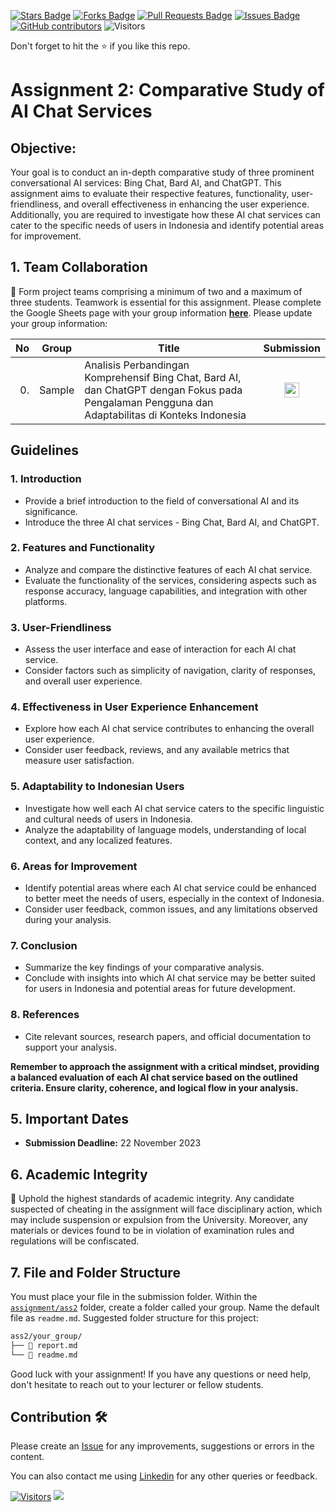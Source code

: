 <a href="https://github.com/drshahizan/AI-Innovation/stargazers"><img src="https://img.shields.io/github/stars/drshahizan/AI-Innovation" alt="Stars Badge"/></a>
<a href="https://github.com/drshahizan/AI-Innovation/network/members"><img src="https://img.shields.io/github/forks/drshahizan/AI-Innovation" alt="Forks Badge"/></a>
<a href="https://github.com/drshahizan/AI-Innovation/pulls"><img src="https://img.shields.io/github/issues-pr/drshahizan/AI-Innovation" alt="Pull Requests Badge"/></a>
<a href="https://github.com/drshahizan/AI-Innovation"><img src="https://img.shields.io/github/issues/drshahizan/AI-Innovation" alt="Issues Badge"/></a>
<a href="https://github.com/drshahizan/AI-Innovation/graphs/contributors"><img alt="GitHub contributors" src="https://img.shields.io/github/contributors/drshahizan/AI-Innovation?color=2b9348"></a>
![Visitors](https://api.visitorbadge.io/api/visitors?path=https%3A%2F%2Fgithub.com%2Fdrshahizan%2FAI-Innovation&labelColor=%23d9e3f0&countColor=%23697689&style=flat)

Don't forget to hit the :star: if you like this repo.

# Assignment 2: Comparative Study of AI Chat Services

## Objective:
Your goal is to conduct an in-depth comparative study of three prominent conversational AI services: Bing Chat, Bard AI, and ChatGPT. This assignment aims to evaluate their respective features, functionality, user-friendliness, and overall effectiveness in enhancing the user experience. Additionally, you are required to investigate how these AI chat services can cater to the specific needs of users in Indonesia and identify potential areas for improvement.

## 1. Team Collaboration
🚀 Form project teams comprising a minimum of two and a maximum of three students. Teamwork is essential for this assignment. Please complete the Google Sheets page with your group information [**here**](https://docs.google.com/spreadsheets/d/1tAnUHQd5M5c7zkO8qUQbfIthm5echltQCH52H2UBGr4/edit#gid=1640371957). Please update your group information:

| No | Group |  Title | Submission | 
| -----: |  ------ | ----- |  :-----: |  
| 0. | Sample  |  Analisis Perbandingan Komprehensif Bing Chat, Bard AI, dan ChatGPT dengan Fokus pada Pengalaman Pengguna dan Adaptabilitas di Konteks Indonesia |<a href="./sample/readme.md" ><img src="../../images/answer.png" width="24px" height="24px" ></a> | 


## Guidelines

### 1. Introduction
   - Provide a brief introduction to the field of conversational AI and its significance.
   - Introduce the three AI chat services - Bing Chat, Bard AI, and ChatGPT.

### 2. Features and Functionality
   - Analyze and compare the distinctive features of each AI chat service.
   - Evaluate the functionality of the services, considering aspects such as response accuracy, language capabilities, and integration with other platforms.

### 3. User-Friendliness
   - Assess the user interface and ease of interaction for each AI chat service.
   - Consider factors such as simplicity of navigation, clarity of responses, and overall user experience.

### 4. Effectiveness in User Experience Enhancement
   - Explore how each AI chat service contributes to enhancing the overall user experience.
   - Consider user feedback, reviews, and any available metrics that measure user satisfaction.

### 5. Adaptability to Indonesian Users
   - Investigate how well each AI chat service caters to the specific linguistic and cultural needs of users in Indonesia.
   - Analyze the adaptability of language models, understanding of local context, and any localized features.

### 6. Areas for Improvement
   - Identify potential areas where each AI chat service could be enhanced to better meet the needs of users, especially in the context of Indonesia.
   - Consider user feedback, common issues, and any limitations observed during your analysis.

### 7. Conclusion
   - Summarize the key findings of your comparative analysis.
   - Conclude with insights into which AI chat service may be better suited for users in Indonesia and potential areas for future development.

### 8. References
   - Cite relevant sources, research papers, and official documentation to support your analysis.

**Remember to approach the assignment with a critical mindset, providing a balanced evaluation of each AI chat service based on the outlined criteria. Ensure clarity, coherence, and logical flow in your analysis.**

## 5. Important Dates
- **Submission Deadline:** 22 November 2023

## 6. Academic Integrity
🚫 Uphold the highest standards of academic integrity. Any candidate suspected of cheating in the assignment will face disciplinary action, which may include suspension or expulsion from the University. Moreover, any materials or devices found to be in violation of examination rules and regulations will be confiscated.

## 7. File and Folder Structure 

You must place your file in the submission folder. Within the [`assignment/ass2`](https://github.com/drshahizan/AI-Innovation/edit/main/assignment/ass2) folder, create a folder called your group. Name the default file as `readme.md`. Suggested folder structure for this project:

```html
ass2/your_group/
├── 📄 report.md
└── 📄 readme.md
```

Good luck with your assignment! If you have any questions or need help, don't hesitate to reach out to your lecturer or fellow students.


## Contribution 🛠️
Please create an [Issue](https://github.com/drshahizan/AI-Innovation/issues) for any improvements, suggestions or errors in the content.

You can also contact me using [Linkedin](https://www.linkedin.com/in/drshahizan/) for any other queries or feedback.

[![Visitors](https://api.visitorbadge.io/api/visitors?path=https%3A%2F%2Fgithub.com%2Fdrshahizan&labelColor=%23697689&countColor=%23555555&style=plastic)](https://visitorbadge.io/status?path=https%3A%2F%2Fgithub.com%2Fdrshahizan)
![](https://hit.yhype.me/github/profile?user_id=81284918)



